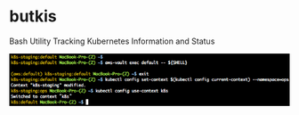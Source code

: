 # butkis
Bash Utility Tracking Kubernetes Information and Status

![butkis](https://raw.githubusercontent.com/kr3cj/butkis/master/img.png)
